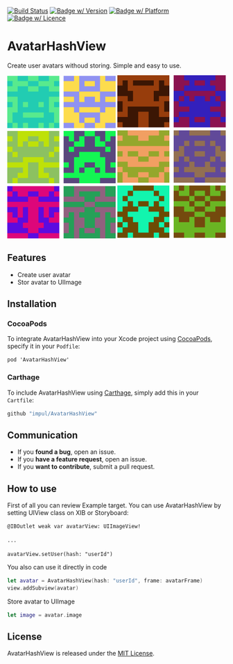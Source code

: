 [![Build Status](https://travis-ci.com/impul/AvatarHashView.svg?branch=master)](https://travis-ci.com/impul/AvatarHashView)
[![Badge w/ Version](https://cocoapod-badges.herokuapp.com/v/AvatarHashView/badge.png)](https://cocoadocs.org/docsets/AvatarHashView)
[![Badge w/ Platform](https://cocoapod-badges.herokuapp.com/p/AvatarHashView/badge.svg)](https://cocoadocs.org/docsets/AvatarHashView)
[![Badge w/ Licence](https://cocoapod-badges.herokuapp.com/l/AvatarHashView/badge.svg)](https://cocoadocs.org/docsets/AvatarHashView)

# AvatarHashView
Create user avatars withoud storing. Simple and easy to use.

<p float="left">
<img src="/resources/Avatars1.png" width="250"/>
<img src="/resources/Avatars2.png" width="250"/>
</p>

## Features
- Create user avatar
- Stor avatar to UIImage
## Installation
### CocoaPods
<p>To integrate AvatarHashView into your Xcode project using <a href="http://cocoapods.org">CocoaPods</a>, specify it in your <code>Podfile</code>:</p>
<pre><code class="ruby language-ruby">pod 'AvatarHashView'</code></pre>

### Carthage
To include AvatarHashView using [Carthage](https://github.com/Carthage/Carthage), simply add this in your `Cartfile`:
```ruby
github "impul/AvatarHashView"
```
## Communication

- If you **found a bug**, open an issue.
- If you **have a feature request**, open an issue.
- If you **want to contribute**, submit a pull request.
## How to use
First of all you can review Example target.
You can use AvatarHashView by setting UIView class on XIB or Storyboard:
```
@IBOutlet weak var avatarView: UIImageView!

...

avatarView.setUser(hash: "userId")
```
You also can use it directly in code
```Swift
let avatar = AvatarHashView(hash: "userId", frame: avatarFrame)
view.addSubview(avatar)
```
Store avatar to UIImage
```swift
let image = avatar.image
```
## License
AvatarHashView is released under the [MIT License](https://github.com/impul/AvatarHashView/blob/master/LICENSE).
